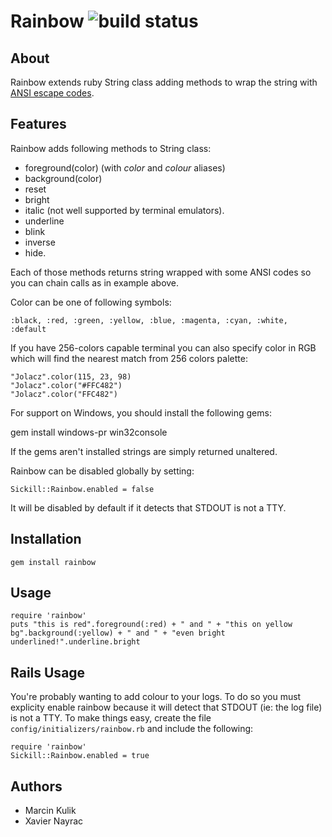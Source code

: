 # Rainbow ![build status](https://secure.travis-ci.org/sickill/rainbow.png)

About
-----

Rainbow extends ruby String class adding methods to wrap the string with [ANSI escape codes](http://en.wikipedia.org/wiki/ANSI_escape_code).

Features
--------

Rainbow adds following methods to String class:

* foreground(color) (with _color_ and _colour_ aliases)
* background(color)
* reset
* bright
* italic (not well supported by terminal emulators).
* underline
* blink
* inverse
* hide.

Each of those methods returns string wrapped with some ANSI codes so you can chain calls as in example above.

Color can be one of following symbols:

    :black, :red, :green, :yellow, :blue, :magenta, :cyan, :white, :default

If you have 256-colors capable terminal you can also specify color in RGB which will find the nearest match from 256 colors palette: 

    "Jolacz".color(115, 23, 98)
    "Jolacz".color("#FFC482")
    "Jolacz".color("FFC482")

For support on Windows, you should install the following gems:

  gem install windows-pr win32console

If the gems aren't installed strings are simply returned unaltered.

Rainbow can be disabled globally by setting:

    Sickill::Rainbow.enabled = false

It will be disabled by default if it detects that STDOUT is not a TTY.

Installation
------------

    gem install rainbow

Usage
-----

    require 'rainbow'
    puts "this is red".foreground(:red) + " and " + "this on yellow bg".background(:yellow) + " and " + "even bright underlined!".underline.bright

Rails Usage
-----------

You're probably wanting to add colour to your logs. To do so you must explicity enable rainbow because it will detect that STDOUT (ie: the log file) is not a TTY.
To make things easy, create the file `config/initializers/rainbow.rb` and include the following:

    require 'rainbow'
    Sickill::Rainbow.enabled = true

Authors
-------

* Marcin Kulik
* Xavier Nayrac

